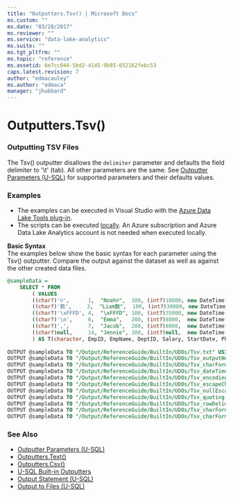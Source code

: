 ```yaml
---
title: "Outputters.Tsv() | Microsoft Docs"
ms.custom: ""
ms.date: "03/28/2017"
ms.reviewer: ""
ms.service: "data-lake-analytics"
ms.suite: ""
ms.tgt_pltfrm: ""
ms.topic: "reference"
ms.assetid: 6e7cc044-5bd2-4145-9b85-652162febc53
caps.latest.revision: 7
author: "edmacauley"
ms.author: "edmaca"
manager: "jhubbard"
---
```

# Outputters.Tsv()
### Outputting TSV Files    
The Tsv() outputter disallows the `delimiter` parameter and defaults the field delimiter to '\t' (tab).  All other parameters are the same.  See [Outputter Parameters (U-SQL)](outputter-parameters-u-sql.md) for supported parameters and their defaults values.
  
### Examples
- The examples can be executed in Visual Studio with the [Azure Data Lake Tools plug-in](https://www.microsoft.com/download/details.aspx?id=49504).  
- The scripts can be executed [locally](https://docs.microsoft.com/azure/data-lake-analytics/data-lake-analytics-data-lake-tools-get-started#run-u-sql-locally).  An Azure subscription and Azure Data Lake Analytics account is not needed when executed locally.

**Basic Syntax**   
The examples below show the basic syntax for each parameter using the Tsv() outputter.  Compare the output against the dataset as well as against the other created data files.
```sql
@sampleData = 
    SELECT * FROM 
        ( VALUES
        ((char?)'☺',      1,  "Noah☺",  100, (int?)10000, new DateTime(2012,05,31),  "cell:030-0074321,office:030-0076545"),
        ((char?)'数',     3,  "Liam数",  100, (int?)30000, new DateTime(2014,09,14),  "cell:(5) 555-3932"),
        ((char?)'\xFFFD', 4,  "\xFFFD", 100, (int?)35000, new DateTime(1999,02,27),  "cell:(171) 555-7788,office:(171) 555-6750, home:(425) 555-6238"),
        ((char?)'\n',     6,  "Emma",   200, (int?)8000,  new DateTime(2014,03,08),  (string)null),
        ((char?)',',      7,  "Jacob",  200, (int?)8000,  new DateTime(2014,09,02),  ""),
        ((char?)null,     14, "Jennie", 100, (int?)null,  new DateTime(2000,02,12),  "cell:(5) 555-3392,office:(5) 555-7293")
        ) AS T(character, EmpID, EmpName, DeptID, Salary, StartDate, PhoneNumbers);
        
OUTPUT @sampleData TO "/Output/ReferenceGuide/BuiltIn/UDOs/Tsv.txt" USING Outputters.Tsv();
OUTPUT @sampleData TO "/Output/ReferenceGuide/BuiltIn/UDOs/Tsv_outputHeader.txt" USING Outputters.Tsv(outputHeader: true);
OUTPUT @sampleData TO "/Output/ReferenceGuide/BuiltIn/UDOs/Tsv_charFormat.txt" USING Outputters.Tsv(charFormat: "string");
OUTPUT @sampleData TO "/Output/ReferenceGuide/BuiltIn/UDOs/Tsv_dateTimeFormat.txt" USING Outputters.Tsv(dateTimeFormat: "D");
OUTPUT @sampleData TO "/Output/ReferenceGuide/BuiltIn/UDOs/Tsv_encoding.txt" USING Outputters.Tsv(encoding: Encoding.UTF32);
OUTPUT @sampleData TO "/Output/ReferenceGuide/BuiltIn/UDOs/Tsv_escapeCharacter.txt" USING Outputters.Tsv(escapeCharacter: ':');
OUTPUT @sampleData TO "/Output/ReferenceGuide/BuiltIn/UDOs/Tsv_nullEscape.txt" USING Outputters.Tsv(nullEscape: "null");
OUTPUT @sampleData TO "/Output/ReferenceGuide/BuiltIn/UDOs/Tsv_quoting.txt" USING Outputters.Tsv(quoting: false);
OUTPUT @sampleData TO "/Output/ReferenceGuide/BuiltIn/UDOs/Tsv_rowDelimiter.txt" USING Outputters.Tsv(rowDelimiter: "\u0003");
OUTPUT @sampleData TO "/Output/ReferenceGuide/BuiltIn/UDOs/Tsv_charFormat_nullEscape_escapeCharacter.txt" USING Outputters.Tsv(charFormat: "string", nullEscape:"NULL", escapeCharacter:'#');
OUTPUT @sampleData TO "/Output/ReferenceGuide/BuiltIn/UDOs/Tsv_charFormat_encoding.txt" USING Outputters.Tsv(charFormat: "string", encoding:Encoding.Unicode);
```


### See Also  
* [Outputter Parameters (U-SQL)](outputter-parameters-u-sql.md)
* [Outputters.Text()](outputters-text.md)  
* [Outputters.Csv()](outputters-csv.md)  
* [U-SQL Built-in Outputters](u-sql-built-in-outputters.md)
* [Output Statement (U-SQL)](output-statement-u-sql.md)
* [Output to Files (U-SQL)](output-to-files-u-sql.md)



